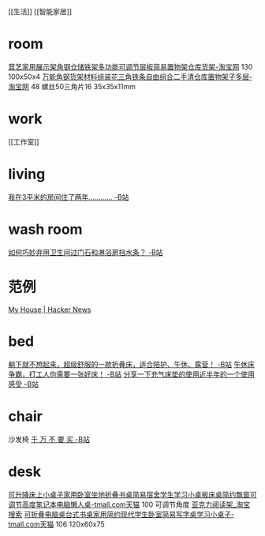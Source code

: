 [[生活]]
[[智能家居]]
# room
[茸艺家用展示架角钢仓储铁架多功能可调节层板简易置物架仓库货架-淘宝网](https://item.taobao.com/item.htm?id=43963966338#detail=)
	130 100x50x4 
[万能角钢货架材料组装花三角铁条自由组合二手清仓库置物架子多层-淘宝网](https://item.taobao.com/item.htm?id=524046060094#detail=)
	48 螺丝50三角片16 35x35x11mm
# work
[[工作室]]
# living
[我在3平米的房间住了两年............ -B站](https://www.bilibili.com/video/BV1L7411K75m)
# wash room
[如何巧妙弃用卫生间过门石和淋浴房挡水条？ -B站](https://www.bilibili.com/video/BV1iS4y1T7A2)
# 范例
[My House | Hacker News](https://news.ycombinator.com/item?id=28371203)
# bed
[躺下就不想起来，超级舒服的一款折叠床，适合陪护、午休、露营！ -B站](https://www.bilibili.com/video/BV1tt4y117bC)
[午休床争霸，打工人你需要一张好床！ -B站](https://www.bilibili.com/video/BV1Vf4y1j7Yj)
[分享一下充气床垫的使用近半年的一个使用感受 -B站](https://www.bilibili.com/video/BV1mh411z78V/)
# chair
沙发椅 [千 万 不 要 买 -B站](https://www.bilibili.com/video/BV1gt4y1k7CH/)
# desk
[可升降床上小桌子家用卧室坐地折叠书桌简易宿舍学生学习小桌板床桌简约飘窗可调节高度笔记本电脑懒人桌-tmall.com天猫](https://detail.tmall.com/item.htm?id=659886526344)
	100 可调节角度
[亚克力阅读架_淘宝搜索](https://s.taobao.com/search?q=%E4%BA%9A%E5%85%8B%E5%8A%9B%E9%98%85%E8%AF%BB%E6%9E%B6&sort=sale-desc)
[可折叠电脑桌台式书桌家用简约现代学生卧室简易写字桌学习小桌子-tmall.com天猫](https://detail.tmall.com/item.htm?id=652321932003&sku_properties=1627207%3A3232479)
	106 120x60x75
